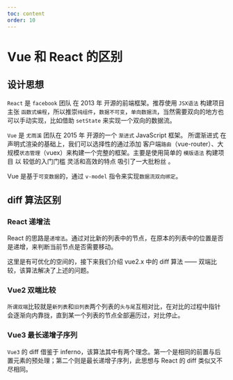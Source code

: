 ```yaml
---
toc: content
order: 10
---
```


# Vue 和 React 的区别

## 设计思想

`React` 是 `facebook` 团队 在 2013 年 开源的前端框架。推荐使用 `JSX语法` 构建项目 主张 `函数式编程`，所以推崇`纯组件`，`数据不可变`，`单向数据流`，当然需要双向的地方也可以手动实现，比如借助 `setState` 来实现一个双向的数据流。

`Vue` 是 `尤雨溪` 团队在 2015 年 开源的一个 `渐进式` JavaScript 框架。 所谓渐进式 在声明式渲染的基础上，我们可以选择性的通过添加 客户端`路由`（vue-router）、大规模`状态管理`（vuex）来构建一个完整的框架。主要是使用简单的 `模版语法` 构建项目 以 较低的入门门槛 灵活和高效的特点 吸引了一大批粉丝 。

Vue 是基于`可变数据`的，通过 `v-model` 指令来实现`数据流双向绑定`。

## diff 算法区别

### React 递增法

React 的思路是`递增法`。通过对比新的列表中的节点，在原本的列表中的位置是否是递增，来判断当前节点是否需要移动。

这里是有可优化的空间的，接下来我们介绍 vue2.x 中的 diff 算法 —— 双端比较，该算法解决了上述的问题。

### Vue2 双端比较

`所谓双端`比较就是`新列表`和`旧列表`两个列表的`头与尾`互相对比，在对比的过程中指针会逐渐向内靠拢，直到某一个列表的节点全部遍历过，对比停止。

### Vue3 最长递增子序列

`Vue3` 的 diff 借鉴于 inferno，该算法其中有两个理念。第一个是相同的前置与后置元素的预处理；第二个则是最长递增子序列，此思想与 React 的 diff 类似又不尽相同。

##
